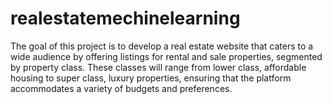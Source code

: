 # realestatemechinelearning
The goal of this project is to develop a real estate website that caters to a wide audience by offering listings for rental and sale properties, segmented by property class. These classes will range from lower class, affordable housing to super class, luxury properties, ensuring that the platform accommodates a variety of budgets and preferences.
